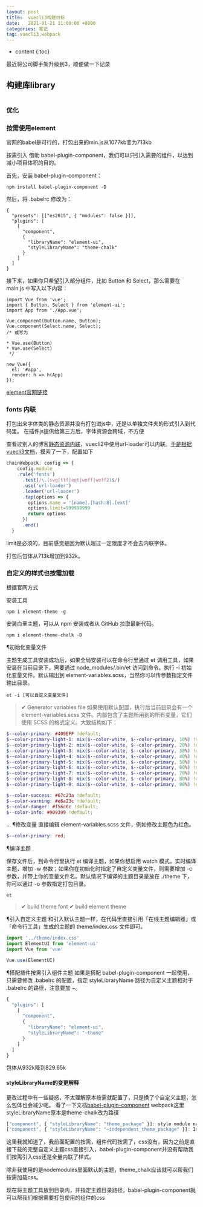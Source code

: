 ```yaml
---
layout: post
title:  vuecli3构建目标
date:   2021-01-21 11:00:00 +0800
categories: 笔记
tag: vuecli3,webpack
---
```

* content
{:toc}

最近将公司脚手架升级到3，顺便做一下记录

## 构建库library

```
```

### 优化

### 按需使用element

官网的babel是可行的，打包出来的min.js从1077kb变为713kb

按需引入
借助 babel-plugin-component，我们可以只引入需要的组件，以达到减小项目体积的目的。

首先，安装 babel-plugin-component：

```npm
npm install babel-plugin-component -D
```

然后，将 .babelrc 修改为：

```.babelrc
{
  "presets": [["es2015", { "modules": false }]],
  "plugins": [
    [
      "component",
      {
        "libraryName": "element-ui",
        "styleLibraryName": "theme-chalk"
      }
    ]
  ]
}
```

接下来，如果你只希望引入部分组件，比如 Button 和 Select，那么需要在 main.js 中写入以下内容：

```vue
import Vue from 'vue';
import { Button, Select } from 'element-ui';
import App from './App.vue';

Vue.component(Button.name, Button);
Vue.component(Select.name, Select);
/* 或写为

* Vue.use(Button)
* Vue.use(Select)
 */

new Vue({
  el: '#app',
  render: h => h(App)
});
```

[element官网链接](https://element.eleme.cn/#/zh-CN/component/quickstart)

### fonts 内联

打包出来字体类的静态资源并没有打包进js中，还是以单独文件夹的形式引入到代码里。
在插件js提供给第三方后，字体资源会跨域，不方便

查看过别人的博客[静态资源内联](https://blog.csdn.net/kaimo313/article/details/106972917/)，vuecli2中使用url-loader可以内联。[于是根据vuecli3文档](https://cli.vuejs.org/zh/guide/webpack.html#修改-loader-选项)，摸索了一下，配置如下

```js
chainWebpack: config => {
    config.module
    .rule('fonts')
      .test(/\.(svg|ttf|eot|woff|woff2)$/)
      .use('url-loader')
      .loader('url-loader')
      .tap(options => {
        options.name = '[name].[hash:8].[ext]'
        options.limit=999999999
        return options
      })
      .end()
  }
```

limit是必须的，目前感觉是因为默认超过一定限度才不会去内联字体。

打包后包体从713k增加到932k。

### 自定义的样式也按需加载

根据官网方式

安装工具

```npm
npm i element-theme -g
```

安装白垩主题，可以从 npm 安装或者从 GitHub 拉取最新代码。

```npm
npm i element-theme-chalk -D
```

¶初始化变量文件

主题生成工具安装成功后，如果全局安装可以在命令行里通过 et 调用工具，如果安装在当前目录下，需要通过 node_modules/.bin/et 访问到命令。执行 -i 初始化变量文件。默认输出到 element-variables.scss，当然你可以传参数指定文件输出目录。

```npm
et -i [可以自定义变量文件]
```

> ✔ Generator variables file
如果使用默认配置，执行后当前目录会有一个 element-variables.scss 文件。内部包含了主题所用到的所有变量，它们使用 SCSS 的格式定义。大致结构如下：

```scss
$--color-primary: #409EFF !default;
$--color-primary-light-1: mix($--color-white, $--color-primary, 10%) !default; /*53a8ff*/
$--color-primary-light-2: mix($--color-white, $--color-primary, 20%) !default; /*66b1ff*/
$--color-primary-light-3: mix($--color-white, $--color-primary, 30%) !default; /*79bbff*/
$--color-primary-light-4: mix($--color-white, $--color-primary, 40%) !default; /*8cc5ff*/
$--color-primary-light-5: mix($--color-white, $--color-primary, 50%) !default; /*a0cfff*/
$--color-primary-light-6: mix($--color-white, $--color-primary, 60%) !default; /*b3d8ff*/
$--color-primary-light-7: mix($--color-white, $--color-primary, 70%) !default; /*c6e2ff*/
$--color-primary-light-8: mix($--color-white, $--color-primary, 80%) !default; /*d9ecff*/
$--color-primary-light-9: mix($--color-white, $--color-primary, 90%) !default; /*ecf5ff*/

$--color-success: #67c23a !default;
$--color-warning: #e6a23c !default;
$--color-danger: #f56c6c !default;
$--color-info: #909399 !default;
```

...
¶修改变量
直接编辑 element-variables.scss 文件，例如修改主题色为红色。

```scss
$--color-primary: red;
```

¶编译主题

保存文件后，到命令行里执行 et 编译主题，如果你想启用 watch 模式，实时编译主题，增加 -w 参数；如果你在初始化时指定了自定义变量文件，则需要增加 -c 参数，并带上你的变量文件名。默认情况下编译的主题目录是放在 ./theme 下，你可以通过 -o 参数指定打包目录。

```npm
et
```

> ✔ build theme font
> ✔ build element theme

¶引入自定义主题
和引入默认主题一样，在代码里直接引用「在线主题编辑器」或「命令行工具」生成的主题的 theme/index.css 文件即可。

```js
import '../theme/index.css'
import ElementUI from 'element-ui'
import Vue from 'vue'

Vue.use(ElementUI)
```

¶搭配插件按需引入组件主题
如果是搭配 babel-plugin-component 一起使用，只需要修改 .babelrc 的配置，指定 styleLibraryName 路径为自定义主题相对于 .babelrc 的路径，注意要加 ~。

```js
{
  "plugins": [
    [
      "component",
      {
        "libraryName": "element-ui",
        "styleLibraryName": "~theme"
      }
    ]
  ]
}
```

包体从932k降到829.65k

#### styleLibraryName的变更解释

更改过程中有一些疑惑，不太理解原本按需就配置了，只是换了个自定义主题，怎么包体也会减少呢。
看了一下文档[babel-plugin-component](https://github.com/ElementUI/babel-plugin-component)
webpack这里styleLibraryName原本是theme-chalk改为路径

```js
["component", { "styleLibraryName": "theme_package" }]: style module name
["component", { "styleLibraryName": "~independent_theme_package" }]: Import a independent theme package
```

这里我就知道了，我前面配置的按需，组件代码按需了，css没有，因为之前是直接下载的完整自定义主题css直接引入，babel-plugin-component并没有帮助我们按需引入css还是全量内联了样式。

除非我使用的是nodemodules里面默认的主题，theme_chalk应该就可以帮我们按需加载css。

现在将主题工具放到目录内，并指定主题目录路径，babel-plugin-component就可以帮我们根据需要打包使用的组件的css
